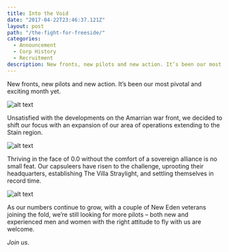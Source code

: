 ```yaml
---
title: Into the Void
date: "2017-04-22T23:46:37.121Z"
layout: post
path: "/the-fight-for-freeside/"
categories:
  - Announcement
  - Corp History
  - Recruitment
description: New fronts, new pilots and new action. It’s been our most pivotal and exciting month yet.
---
```


New fronts, new pilots and new action. It’s been our most pivotal and exciting month yet.


![alt text](http://straylight.systems/wp-content/uploads/2017/04/2017.04.17.13.47.37-1024x576.png "Astrahaus")

Unsatisfied with the developments on the Amarrian war front, we decided to shift our focus with an expansion of our area of operations extending to the Stain region.


![alt text](http://straylight.systems/wp-content/uploads/2017/04/2017.04.04.01.45.54-1024x576.png "text")

Thriving in the face of 0.0 without the comfort of a sovereign alliance is no small feat. Our capsuleers have risen to the challenge, uprooting their headquarters, establishing The Villa Straylight,  and settling themselves in record time.


![alt text](http://straylight.systems/wp-content/uploads/2017/04/2017.04.17.00.09.46-1024x576.png "text")

As our numbers continue to grow, with a couple of New Eden veterans joining the fold, we’re still looking for more pilots  – both new and experienced men and women with the right attitude to fly with us are welcome.

_Join us._